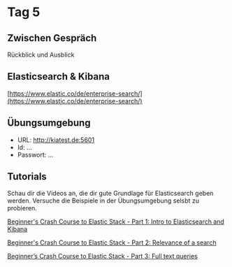 # Tag 5

## Zwischen Gespräch

Rückblick und Ausblick

## Elasticsearch & Kibana

[https://www.elastic.co/de/enterprise-search/](https://www.elastic.co/de/enterprise-search/)

## Übungsumgebung

- URL: http://kiatest.de:5601
- Id: ...
- Passwort: ...

## Tutorials

Schau dir die Videos an, die dir gute Grundlage für Elasticsearch geben werden.
Versuche die Beispiele in der Übungsumgebung selsbt zu probieren.

[Beginner's Crash Course to Elastic Stack - Part 1: Intro to Elasticsearch and Kibana](https://www.youtube.com/watch?v=gS_nHTWZEJ8)

[Beginner's Crash Course to Elastic Stack - Part 2: Relevance of a search](https://www.youtube.com/watch?v=CCTgroOcyfM)

[Beginner’s Crash Course to Elastic Stack - Part 3: Full text queries](https://www.youtube.com/watch?v=2KgJ6TQPIIA)
